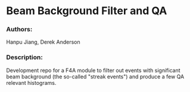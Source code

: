 # Beam Background Filter and QA

### Authors:
Hanpu Jiang, Derek Anderson

### Description:
Development repo for a F4A module to filter out events with significant beam background (the so-called "streak events") and produce a few QA relevant histograms.
